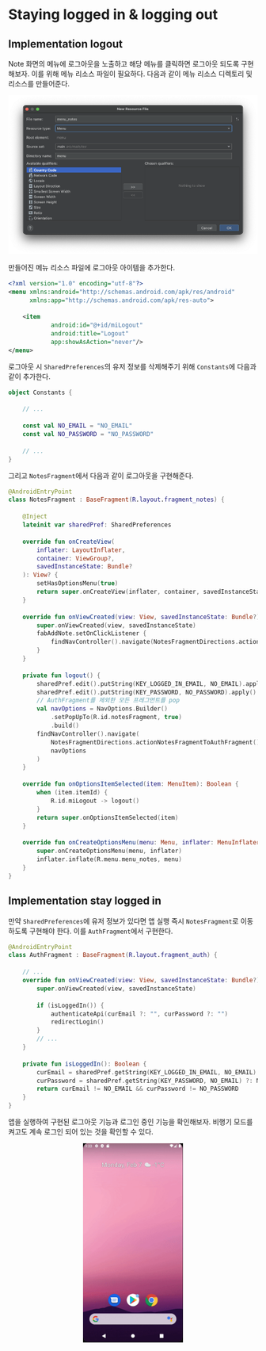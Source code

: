 # Staying logged in & logging out

## Implementation logout

Note 화면의 메뉴에 로그아웃을 노출하고 해당 메뉴를 클릭하면 로그아웃 되도록 구현해보자. 이를 위해 메뉴 리소스 파일이 필요하다. 다음과 같이 메뉴 리소스 디렉토리 및 리소스를 만들어준다.

<div align="center">
<img src="img/menu.png">
</div>

만들어진 메뉴 리소스 파일에 로그아웃 아이템을 추가한다.

```xml
<?xml version="1.0" encoding="utf-8"?>
<menu xmlns:android="http://schemas.android.com/apk/res/android"
      xmlns:app="http://schemas.android.com/apk/res-auto">

    <item
            android:id="@+id/miLogout"
            android:title="Logout"
            app:showAsAction="never"/>
</menu>
```

로그아웃 시 `SharedPreferences`의 유저 정보를 삭제해주기 위해 `Constants`에 다음과 같이 추가한다.

```kotlin
object Constants {

    // ...

    const val NO_EMAIL = "NO_EMAIL"
    const val NO_PASSWORD = "NO_PASSWORD"

    // ...
}
```

그리고 `NotesFragment`에서 다음과 같이 로그아웃을 구현해준다.

```kotlin
@AndroidEntryPoint
class NotesFragment : BaseFragment(R.layout.fragment_notes) {

    @Inject
    lateinit var sharedPref: SharedPreferences

    override fun onCreateView(
        inflater: LayoutInflater,
        container: ViewGroup?,
        savedInstanceState: Bundle?
    ): View? {
        setHasOptionsMenu(true)
        return super.onCreateView(inflater, container, savedInstanceState)
    }

    override fun onViewCreated(view: View, savedInstanceState: Bundle?) {
        super.onViewCreated(view, savedInstanceState)
        fabAddNote.setOnClickListener {
            findNavController().navigate(NotesFragmentDirections.actionNotesFragmentToAddEditNoteFragment(""))
        }
    }

    private fun logout() {
        sharedPref.edit().putString(KEY_LOGGED_IN_EMAIL, NO_EMAIL).apply()
        sharedPref.edit().putString(KEY_PASSWORD, NO_PASSWORD).apply()
        // AuthFragment를 제외한 모든 프레그먼트를 pop
        val navOptions = NavOptions.Builder()
            .setPopUpTo(R.id.notesFragment, true)
            .build()
        findNavController().navigate(
            NotesFragmentDirections.actionNotesFragmentToAuthFragment(),
            navOptions
        )
    }

    override fun onOptionsItemSelected(item: MenuItem): Boolean {
        when (item.itemId) {
            R.id.miLogout -> logout()
        }
        return super.onOptionsItemSelected(item)
    }

    override fun onCreateOptionsMenu(menu: Menu, inflater: MenuInflater) {
        super.onCreateOptionsMenu(menu, inflater)
        inflater.inflate(R.menu.menu_notes, menu)
    }
}
```

## Implementation stay logged in

만약 `SharedPreferences`에 유저 정보가 있다면 앱 실행 즉시 `NotesFragment`로 이동하도록 구현해야 한다. 이를 `AuthFragment`에서 구현한다.

```kotlin
@AndroidEntryPoint
class AuthFragment : BaseFragment(R.layout.fragment_auth) {

    // ...
    override fun onViewCreated(view: View, savedInstanceState: Bundle?) {
        super.onViewCreated(view, savedInstanceState)

        if (isLoggedIn()) {
            authenticateApi(curEmail ?: "", curPassword ?: "")
            redirectLogin()
        }
        // ...
    }

    private fun isLoggedIn(): Boolean {
        curEmail = sharedPref.getString(KEY_LOGGED_IN_EMAIL, NO_EMAIL) ?: NO_EMAIL
        curPassword = sharedPref.getString(KEY_PASSWORD, NO_EMAIL) ?: NO_PASSWORD
        return curEmail != NO_EMAIL && curPassword != NO_PASSWORD
    }
}
```

앱을 실행하여 구현된 로그아웃 기능과 로그인 중인 기능을 확인해보자. 비행기 모드를 켜고도 계속 로그인 되어 있는 것을 확인할 수 있다.

<div align="center">
<img src="img/result.gif" width="40%">
</div>